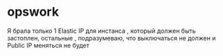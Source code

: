 # opswork

Я брала только 1 Elastic IP  для инстанса , который должен быть застоплен, остальные , подразумеваю, что выключаться не должен и Public IP меняться не будет
